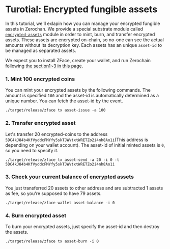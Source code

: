 # Turotial: Encrypted fungible assets

In this tutorial, we'll exlapin how you can manage your encrypted fungible assets in Zerochan. We provide a special substrate module called [`encrypted-assets`](https://github.com/LayerXcom/zero-chain/tree/master/modules/encrypted-assets) module in order to mint, burn, and transfer encrypted assets. These assets are encrypted on-chain, so no-one can see the actual amounts without its decryption key. Each assets has an unique `asset-id` to be managed as separated assets.

We expect you to install ZFace, create your wallet, and run Zerochain following [the section1~3 in this page](ch01-02-tutorial-confidential-payment.md).

### 1. Mint 100 encrypted coins

You can mint your encrypted assets by the following commands. The amount is specified `100` and the asset-id is automatically determined as a unique number. You can fetch the asset-id by the event.

```
./target/release/zface tx asset-issue -a 100
```

### 2. Transfer encrypted asset

Let's transfer 20 encrypted-coins to the address `5DC4kJ84b4KfVyddcFMYfy5skTJWVtxtWRETZo2i4nh8Ao1i`(This address is depending on your wallet account). The asset-id of initial minted assets is `0`, so you need to specify it.

```
./target/release/zface tx asset-send -a 20 -i 0 -t 5DC4kJ84b4KfVyddcFMYfy5skTJWVtxtWRETZo2i4nh8Ao1i
```

### 3. Check your current balance of encrypted assets

You just transferred 20 assets to other address and are subtracted 1 assets as fee, so you're supposed to have 79 assets.

```
./target/release/zface wallet asset-balance -i 0
```

### 4. Burn encrypted asset

To burn your encrypted assets, just specify the asset-id and then destroy the assets.

```
./target/release/zface tx asset-burn -i 0
```
